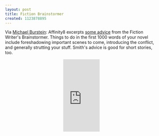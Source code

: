 ```yaml
---
layout: post
title: Fiction Brainstormer
created: 1123878895
---
```

Via <a href="http://www.livejournal.com/users/mabfan/153626.html">Michael Burstein</a>:  Affinity8 excerpts <a href="http://www.livejournal.com/users/affinity8/75341.html">some advice</a> from the Fiction Writer's Brainstormer.  Things to do in the first 1000 words of your novel include foreshadowing important scenes to come, introducing the conflict, and generally strutting your stuff.  Smith's advice is good for short stories, too.

<!--break-->
<div style="text-align: center;"><iframe src="http://rcm.amazon.com/e/cm?t=mcdema-20&o=1&p=8&l=as1&asins=0898799430&fc1=000000&=1&lc1=004477&bc1=ffffff&lt1=_blank&IS2=1&f=ifr&bg1=ffffff&f=ifr" style="width:120px;height:240px;" scrolling="no" marginwidth="0" marginheight="0" frameborder="0"></iframe></div>
